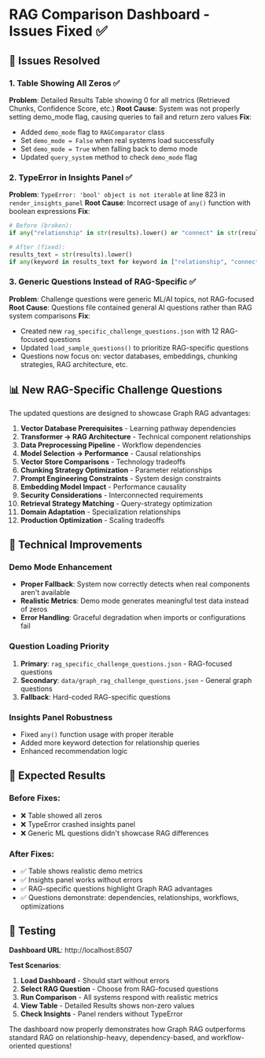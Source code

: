 # RAG Comparison Dashboard - Issues Fixed ✅

## 🐛 Issues Resolved

### 1. **Table Showing All Zeros** ✅
**Problem**: Detailed Results Table showing 0 for all metrics (Retrieved Chunks, Confidence Score, etc.)
**Root Cause**: System was not properly setting demo_mode flag, causing queries to fail and return zero values
**Fix**: 
- Added `demo_mode` flag to `RAGComparator` class
- Set `demo_mode = False` when real systems load successfully
- Set `demo_mode = True` when falling back to demo mode
- Updated `query_system` method to check `demo_mode` flag

### 2. **TypeError in Insights Panel** ✅
**Problem**: `TypeError: 'bool' object is not iterable` at line 823 in `render_insights_panel`
**Root Cause**: Incorrect usage of `any()` function with boolean expressions
**Fix**: 
```python
# Before (broken):
if any("relationship" in str(results).lower() or "connect" in str(results).lower()):

# After (fixed):
results_text = str(results).lower()
if any(keyword in results_text for keyword in ["relationship", "connect", "depend", "prerequisite"]):
```

### 3. **Generic Questions Instead of RAG-Specific** ✅
**Problem**: Challenge questions were generic ML/AI topics, not RAG-focused
**Root Cause**: Questions file contained general AI questions rather than RAG system comparisons
**Fix**:
- Created new `rag_specific_challenge_questions.json` with 12 RAG-focused questions
- Updated `load_sample_questions()` to prioritize RAG-specific questions
- Questions now focus on: vector databases, embeddings, chunking strategies, RAG architecture, etc.

## 📊 New RAG-Specific Challenge Questions

The updated questions are designed to showcase Graph RAG advantages:

1. **Vector Database Prerequisites** - Learning pathway dependencies
2. **Transformer → RAG Architecture** - Technical component relationships  
3. **Data Preprocessing Pipeline** - Workflow dependencies
4. **Model Selection → Performance** - Causal relationships
5. **Vector Store Comparisons** - Technology tradeoffs
6. **Chunking Strategy Optimization** - Parameter relationships
7. **Prompt Engineering Constraints** - System design constraints
8. **Embedding Model Impact** - Performance causality
9. **Security Considerations** - Interconnected requirements
10. **Retrieval Strategy Matching** - Query-strategy optimization
11. **Domain Adaptation** - Specialization relationships
12. **Production Optimization** - Scaling tradeoffs

## 🔧 Technical Improvements

### Demo Mode Enhancement
- **Proper Fallback**: System now correctly detects when real components aren't available
- **Realistic Metrics**: Demo mode generates meaningful test data instead of zeros
- **Error Handling**: Graceful degradation when imports or configurations fail

### Question Loading Priority
1. **Primary**: `rag_specific_challenge_questions.json` - RAG-focused questions
2. **Secondary**: `data/graph_rag_challenge_questions.json` - General graph questions  
3. **Fallback**: Hard-coded RAG-specific questions

### Insights Panel Robustness
- Fixed `any()` function usage with proper iterable
- Added more keyword detection for relationship queries
- Enhanced recommendation logic

## 🎯 Expected Results

### Before Fixes:
- ❌ Table showed all zeros
- ❌ TypeError crashed insights panel  
- ❌ Generic ML questions didn't showcase RAG differences

### After Fixes:
- ✅ Table shows realistic demo metrics
- ✅ Insights panel works without errors
- ✅ RAG-specific questions highlight Graph RAG advantages
- ✅ Questions demonstrate: dependencies, relationships, workflows, optimizations

## 🚀 Testing

**Dashboard URL**: http://localhost:8507

**Test Scenarios**:
1. **Load Dashboard** - Should start without errors
2. **Select RAG Question** - Choose from RAG-focused questions
3. **Run Comparison** - All systems respond with realistic metrics  
4. **View Table** - Detailed Results shows non-zero values
5. **Check Insights** - Panel renders without TypeError

The dashboard now properly demonstrates how Graph RAG outperforms standard RAG on relationship-heavy, dependency-based, and workflow-oriented questions!